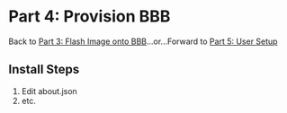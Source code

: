 # Part 4: Provision BBB

Back to [Part 3: Flash Image onto BBB](flash_bbb.md)...or...Forward to [Part 5: User Setup](user_setup.md)


## Install Steps
1. Edit about.json
2. etc.